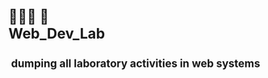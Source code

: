 # <br> 🤤🤬🤡 👀  <br> Web_Dev_Lab

<h2 align = "center"> dumping all laboratory activities in web systems </h2>
